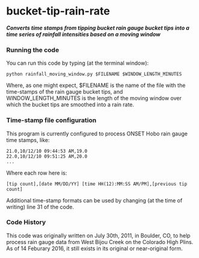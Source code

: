 # bucket-tip-rain-rate

***Converts time stamps from tipping bucket rain gauge bucket tips into a time series of rainfall intensities based on a moving window***

### Running the code

You can run this code by typing (at the terminal window):
```
python rainfall_moving_window.py $FILENAME $WINDOW_LENGTH_MINUTES
```
Where, as one might expect, $FILENAME is the name of the file with the time-stamps of the rain gauge bucket tips, and WINDOW_LENGTH_MINUTES is the length of the moving window over which the bucket tips are smoothed into a rain rate.

### Time-stamp file configuration

This program is currently configured to process ONSET Hobo rain gauge time stamps, like:
```
21.0,10/12/10 09:44:53 AM,19.0
22.0,10/12/10 09:51:25 AM,20.0
...
```

Where each row here is:<br>
```
[tip count],[date MM/DD/YY] [time HH(12):MM:SS AM/PM],[previous tip count]
````

Additional time-stamp formats can be used by changing (at the time of writing) line 31 of the code.

### Code History

This code was originally written on July 30th, 2011, in Boulder, CO, to help process rain gauge data from West Bijou Creek on the Colorado High Plins. As of 14 Feburary 2016, it still exists in its original or near-original form.
